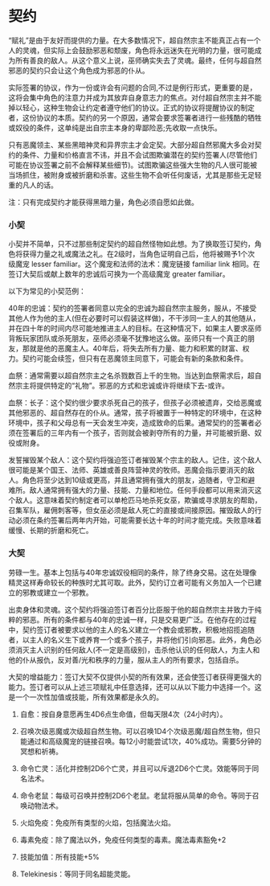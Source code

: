 # 契约

“赋礼”是由于友好而提供的力量。在大多数情况下，超自然宗主不能真正占有一个人的灵魂，但实际上会鼓励邪恶和颓废，角色将永远迷失在光明的力量，很可能成为所有善良的敌人。从这个意义上说，巫师确实失去了灵魂。最终，任何与超自然邪恶的契约只会让这个角色成为邪恶的仆从。

实际签署的协议，作为一份或许会有问题的合同,不过是例行形式，更重要的是，这将会集中角色的注意力并成为其放弃自身意志力的焦点。对付超自然宗主并不能掉以轻心，这种生物会让约定者遵守他们的协议。正式的协议将提醒协议的制定者，这份协议的本质。契约的另一个原因，通常会要求签署者进行一些残酷的牺牲或奴役的条件，这单纯是出自宗主本身的卑鄙险恶;先收取一点快乐。

只有恶魔领主、某些黑暗神灵和异界宗主才会定契。大部分超自然邪魔大多会对契约的条件、力量和价格直言不讳，并且不会试图欺骗潜在的契约签署人(尽管他们可能在协议签署之前不会解释某些细节)。试图欺骗这些强大生物的凡人很可能被当场抓住，被附身或被折磨和杀害。这些生物不会听任何废话，尤其是那些无足轻重的凡人的话。

注：只有完成契约才能获得黑暗力量，角色必须自愿如此做。

### 小契

小契并不简单，只不过那些制定契约的超自然怪物如此想。为了换取签订契约，角色将获得力量之礼或魔法之礼。在2级时，当角色证明自己后，他将被赐予1个次级魔宠
lesser familiar。这个魔宠和法师的法术：魔宠链接 familiar link
相同。在签订大契后或献上数年的忠诚后可换为一个高级魔宠 greater
familiar。

以下为常见的小契范例：

40年的忠诚：契约的签署者同意以完全的忠诚为超自然宗主服务，服从，不接受其他人作为他的主人(但在必要时可以假装这样做)，不干涉同一主人的其他随从，并在四十年的时间内尽可能地推进主人的目标。在这种情况下，如果主人要求巫师背叛玩家团队或杀死朋友，巫师必须毫不犹豫地这么做。巫师只有一个真正的朋友，那就是他的恶魔主人。40年后，将失去所有力量、能力和积累的财富、权力。契约可能会续签，但只有在恶魔领主同意下，可能会有新的条款和条件。

血祭：通常需要以超自然宗主之名杀戮数百上千的生物。当达到血祭需求后，超自然宗主将提供特定的“礼物”。邪恶的方式和忠诚或许将继续下去-或许。

血祭：长子：这个契约很少要求杀死自己的孩子，但孩子必须被遗弃，交给恶魔或其他邪恶的、超自然存在的仆从。通常，孩子将被置于一种特定的环境中，在这种环境中，孩子和父母总有一天会发生冲突，造成致命的后果。通常契约的签署者必须在签署后的三年内有一个孩子，否则就会被剥夺所有的力量，并可能被折磨、奴役或附身。

发誓摧毁某个敌人：这个契约将强迫签订者摧毁某个宗主的敌人。记住，这个敌人很可能是某个国王、法师、英雄或善良阵营神灵的牧师。恶魔会指示要消灭的敌人。角色将至少达到10级或更高，并且通常拥有强大的朋友，追随者，守卫和避难所。敌人通常拥有强大的力量、技能、力量和地位。任何手段都可以用来消灭这个敌人。这意味着契约制定者可以单枪匹马地杀死女巫，欺骗或寻求朋友的帮助，召集军队，雇佣刺客等，但女巫必须是敌人死亡的直接或间接原因。摧毁敌人的行动必须在条约签署后两年内开始，可能需要长达十年的时间才能完成。失败意味着缓慢、长期的折磨和死亡。

### 大契

劳碌一生。基本上包括与40年忠诚奴役相同的条件，除了终身交易。这在处理像精灵这样寿命较长的种族时尤其可取。此外，契约订立者可能有义务加入一个已建立的邪教或建立一个邪教。

出卖身体和灵魂。这个契约将强迫签订者百分比臣服于他的超自然宗主并致力于纯粹的邪恶。所有的条件都与40年的忠诚一样，只是交易更广泛。在他存在的过程中，契约签订者被要求以他的主人的名义建立一个教会或邪教，积极地招揽追随者，以主人的名义生下或养育一个或多个孩子，并将他们引向邪恶。此外，角色必须消灭主人识别的任何敌人(不一定是高级别)，击杀他认识的任何敌人，为主人和他的仆从报仇，反对善/光和秩序的力量，服从主人的所有要求，包括自杀。

大契的增益能力：签订大契不仅提供小契的所有效果，还会使签订者获得更强大的能力。签订者可以从上述三项赋礼中任意选择，还可以从以下能力中选择一个。这是一个一次性加值或技能，所有效果都是永久的。

1.  自愈：按自身意愿再生4D6点生命值，但每天限4次（24小时内）。

2.  召唤次级恶魔或次级超自然生物。可以召唤1D4个次级恶魔/超自然生物，但只能通过和高级魔宠的链接召唤。每12小时能尝试1次，40%成功。需要5分钟的冥想和祈祷。

3.  命令亡灵：活化并控制2D6个亡灵，并且可以斥退2D6个亡灵。效能等同于同名法术。

4.  命令老鼠：每级可召唤并控制2D6个老鼠。老鼠将服从简单的命令。等同于召唤动物法术。

5.  火焰免疫：免疫所有类型的火焰，包括魔法火焰。

6.  毒素免疫：除了魔法以外，免疫任何类型的毒素。魔法毒素豁免+2

7.  技能加值：所有技能+5%

8.  Telekinesis：等同于同名超能灵能。
